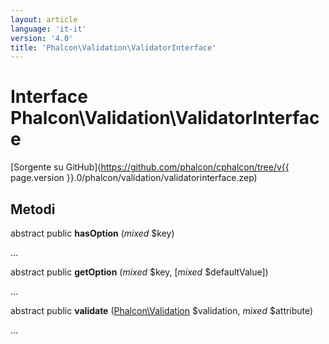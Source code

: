 ```yaml
---
layout: article
language: 'it-it'
version: '4.0'
title: 'Phalcon\Validation\ValidatorInterface'
---
```

# Interface **Phalcon\Validation\ValidatorInterface**

[Sorgente su GitHub](https://github.com/phalcon/cphalcon/tree/v{{ page.version }}.0/phalcon/validation/validatorinterface.zep)

## Metodi

abstract public **hasOption** (*mixed* $key)

...

abstract public **getOption** (*mixed* $key, [*mixed* $defaultValue])

...

abstract public **validate** ([Phalcon\Validation](Phalcon_Validation) $validation, *mixed* $attribute)

...